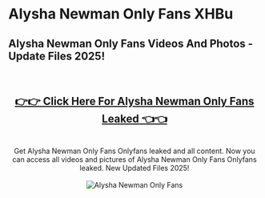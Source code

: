 # Alysha Newman Only Fans XHBu

<h2>Alysha Newman Only Fans Videos And Photos - Update Files 2025!</h2>
<br>
<div align="center">
<h2><a href="https://213.232.235.80/live/video.php?q=alysha-newman-only-fans" rel="nofollow">👉👉 Click Here For Alysha Newman Only Fans Leaked 👈👈</a></h2>

<br>
Get Alysha Newman Only Fans Onlyfans leaked and all content. Now you can access all videos and pictures of Alysha Newman Only Fans Onlyfans leaked. New Updated Files 2025!
<br>
<br>
<a href="https://213.232.235.80/live/video.php?q=alysha-newman-only-fans" rel="nofollow" data-target="animated-image.originalLink"><img src="https://i.imgur.com/dJHk4Zq.gif" alt="Alysha Newman Only Fans" style="max-width: 100%; display: inline-block;" data-target="animated-image.originalImage"></a>
</div>
<br>